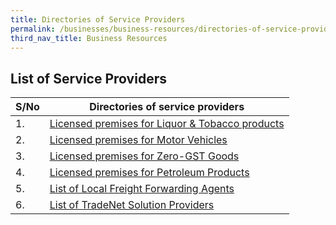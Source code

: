 ```yaml
---
title: Directories of Service Providers
permalink: /businesses/business-resources/directories-of-service-providers
third_nav_title: Business Resources
---
```


## List of Service Providers

| **S/No** | **Directories of service providers** |
|--|--|
| 1. | [Licensed premises for Liquor & Tobacco products](/businesses/business-resources/directories-of-service-providers/licensed-premises-for-liquor-tobacco-products) |
| 2. | [Licensed premises for Motor Vehicles](/businesses/business-resources/directories-of-service-providers/licensed-premises-for-motor-vehicles) |
| 3. | [Licensed premises for Zero-GST Goods](/businesses/business-resources/directories-of-service-providers/licensed-premises-for-zero-gst-goods) |
| 4. | [Licensed premises for Petroleum Products](/businesses/business-resources/directories-of-service-providers/licensed-premises-for-petroleum-products) |
| 5. | [List of Local Freight Forwarding Agents](/businesses/business-resources/directories-of-service-providers/list-of-local-forwarding-agents) |
| 6. | [List of TradeNet Solution Providers](/about-us/national-single-window/overview/tradenet-solution-providers) |
